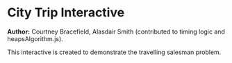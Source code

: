 # City Trip Interactive

**Author:** Courtney Bracefield, Alasdair Smith (contributed to timing logic and heapsAlgorithm.js).

This interactive is created to demonstrate the travelling salesman problem.
